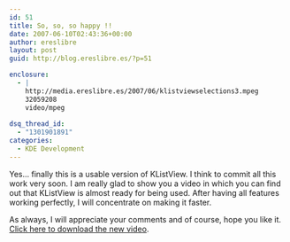 ```yaml
---
id: 51
title: So, so, so happy !!
date: 2007-06-10T02:43:36+00:00
author: ereslibre
layout: post
guid: http://blog.ereslibre.es/?p=51

enclosure:
  - |
    http://media.ereslibre.es/2007/06/klistviewselections3.mpeg
    32059208
    video/mpeg
    
dsq_thread_id:
  - "1301901891"
categories:
  - KDE Development
---
```

Yes&#8230; finally this is a usable version of KListView. I think to commit all this work very soon. I am really glad to show you a video in which you can find out that KListView is almost ready for being used. After having all features working perfectly, I will concentrate on making it faster.

As always, I will appreciate your comments and of course, hope you like it. [Click here to download the new video](http://media.ereslibre.es/2007/06/klistviewselections3.mpeg).
